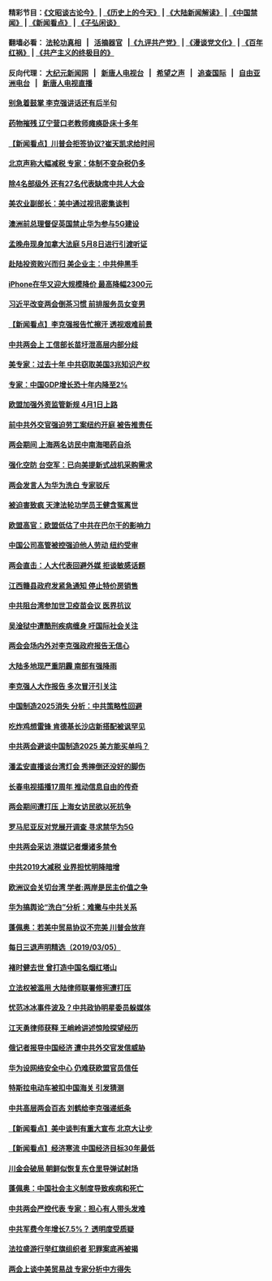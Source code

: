 #### 精彩节目：[《文昭谈古论今》](http://139.180.197.195/wenzhao) | [《历史上的今天》](http://139.180.197.195/today-in-history) | [《大陆新闻解读》](http://139.180.197.195/ntdtv-comedy) | [《中国禁闻》](http://139.180.197.195/ntdtv-news) | [《新闻看点》](http://139.180.197.195/news-insight) | [《子弘闲谈》](http://139.180.197.195/zihongxiantan/) 

 #### 翻墙必看： [法轮功真相](http://139.180.197.195:10000/videos/truth.html) &nbsp;&nbsp;|&nbsp;&nbsp; [活摘器官](http://139.180.197.195:10000/videos/res/Organs/) &nbsp;&nbsp;|[《九评共产党》](http://139.180.197.195:10000/videos/jiuping) | [《漫谈党文化》](http://139.180.197.195:10000/videos/mtdwh) | [《百年红祸》](http://139.180.197.195:10000/videos/bnhh) | [《共产主义的终极目的》](http://139.180.197.195:10000/videos/res/zjmd) 

 #### 反向代理： [大纪元新闻网](http://139.180.197.195:10080/) &nbsp;&nbsp;|&nbsp;&nbsp; [新唐人电视台](http://139.180.197.195:8000/) &nbsp;&nbsp;|&nbsp;&nbsp; [希望之声](http://139.180.197.195:8200/) &nbsp;&nbsp;|&nbsp;&nbsp; [追查国际](http://139.180.197.195:10010/) &nbsp;&nbsp;|&nbsp;&nbsp; [自由亚洲电台](http://139.180.197.195:9800/) &nbsp;&nbsp;|&nbsp;&nbsp; [新唐人电视直播](http://139.180.197.195/) 

#### [别急着鼓掌 李克强讲话还有后半句](../pages/nsc413/n11093982.md?t=03062136) 

#### [药物摧残 辽宁营口老教师瘫痪卧床十多年](../pages/nsc413/n11093631.md?t=03062136) 

#### [【新闻看点】川普会拒签协议?崔天凯求给时间](../pages/nsc413/n11093936.md?t=03062136) 

#### [北京声称大幅减税 专家：体制不变杂税仍多](../pages/nsc413/n11093212.md?t=03062136) 

#### [除4名部级外 还有27名代表缺席中共人大会](../pages/nsc413/n11093645.md?t=03062136) 

#### [美农业副部长：美中通过视讯密集谈判](../pages/nsc413/n11093902.md?t=03062136) 

#### [澳洲前总理督促英国禁止华为参与5G建设](../pages/nsc413/n11093741.md?t=03062136) 

#### [孟晚舟现身加拿大法庭 5月8日进行引渡听证](../pages/nsc413/n11093671.md?t=03062136) 

#### [赴陆投资败兴而归 美企业主：中共伸黑手](../pages/nsc413/n11093795.md?t=03062136) 

#### [iPhone在华又迎大规模降价 最高降幅2300元](../pages/nsc413/n11093495.md?t=03062136) 

#### [习近平改变两会倒茶习惯 前排服务员女变男](../pages/nsc413/n11093752.md?t=03062136) 

#### [【新闻看点】李克强报告忙擦汗 透视艰难前景](../pages/nsc413/n11093662.md?t=03062136) 

#### [中共两会上 工信部长苗圩泄高层内部分歧](../pages/nsc413/n11093604.md?t=03062136) 

#### [美专家：过去十年 中共窃取美国3兆知识产权](../pages/nsc413/n11093177.md?t=03062136) 

#### [专家：中国GDP增长恐十年内降至2%](../pages/nsc413/n11093560.md?t=03062136) 

#### [欧盟加强外资监管新规 4月1日上路](../pages/nsc413/n11093613.md?t=03062136) 

#### [前中共外交官强迫劳工案纽约开庭 被告推责任](../pages/nsc413/n11092312.md?t=03062136) 

#### [两会期间 上海两名访民中南海喝药自杀](../pages/nsc413/n11092296.md?t=03062136) 

#### [强化空防 台空军：已向美提新式战机采购需求](../pages/nsc413/n11093595.md?t=03062136) 

#### [两会发言人为华为洗白 专家驳斥](../pages/nsc413/n11093124.md?t=03062136) 

#### [被迫害致疯 天津法轮功学员王健含冤离世](../pages/nsc413/n11093151.md?t=03062136) 


#### [欧盟高官：欧盟低估了中共在巴尔干的影响力](../pages/nsc413/n11093198.md?t=03062136) 

#### [中国公司高管被控强迫他人劳动 纽约受审](../pages/nsc413/n11093169.md?t=03062136) 

#### [两会直击：人大代表回避外媒 拒谈敏感话题](../pages/nsc413/n11092590.md?t=03062136) 

#### [江西赣县政府发紧急通知 停止特价房销售](../pages/nsc413/n11093015.md?t=03062136) 

#### [中共阻台湾参加世卫疫苗会议 医界抗议](../pages/nsc413/n11093019.md?t=03062136) 

#### [吴淦狱中遭酷刑疾病缠身 吁国际社会关注](../pages/nsc413/n11093022.md?t=03062136) 

#### [两会会场内外对李克强政府报告无信心](../pages/nsc413/n11092909.md?t=03062136) 

#### [大陆多地现严重阴霾 南部有强降雨](../pages/nsc413/n11092443.md?t=03062136) 

#### [李克强人大作报告 多次冒汗引关注](../pages/nsc413/n11092491.md?t=03062136) 

#### [中国制造2025消失 分析：中共策略性回避](../pages/nsc413/n11092248.md?t=03062136) 

#### [吃炸鸡想雷锋 肯德基长沙店新搭配被讽罕见](../pages/nsc413/n11092427.md?t=03062136) 

#### [中共两会避谈中国制造2025 美方能买单吗？](../pages/nsc413/n11091385.md?t=03062136) 

#### [潘孟安直播谈台湾灯会 秀摔倒还没好的脚伤](../pages/nsc413/n11092537.md?t=03062136) 

#### [长春电视插播17周年 推动信息自由的传奇](../pages/nsc413/n11091476.md?t=03062136) 

#### [两会期间遭打压 上海女访民欲以死抗争](../pages/nsc413/n11089603.md?t=03062136) 

#### [罗马尼亚反对党展开调查 寻求禁华为5G](../pages/nsc413/n11091992.md?t=03062136) 

#### [中共两会采访 港媒记者爆诸多禁令](../pages/nsc413/n11092079.md?t=03062136) 

#### [中共2019大减税 业界担忧明降暗增](../pages/nsc413/n11091747.md?t=03062136) 

#### [欧洲议会关切台湾 学者:两岸是民主价值之争](../pages/nsc413/n11092164.md?t=03062136) 

#### [华为搞舆论“洗白”分析：难撇与中共关系](../pages/nsc413/n11090294.md?t=03062136) 

#### [蓬佩奥：若美中贸易协议不完美 川普会放弃](../pages/nsc413/n11091758.md?t=03062136) 

#### [每日三退声明精选（2019/03/05）](../pages/nsc413/n11092172.md?t=03062136) 

#### [褚时健去世 曾打造中国名烟红塔山](../pages/nsc413/n11091780.md?t=03062136) 

#### [立法权被滥用 大陆律师联署修宪遭打压](../pages/nsc413/n11091566.md?t=03062136) 

#### [忧范冰冰事件波及？中共政协明星委员躲媒体](../pages/nsc413/n11091676.md?t=03062136) 

#### [江天勇律师获释 王峭岭讲述惊险探望经历](../pages/nsc413/n11091428.md?t=03062136) 

#### [俄记者报导中国经济 遭中共外交官发信威胁](../pages/nsc413/n11091467.md?t=03062136) 

#### [华为设网络安全中心 仍难获欧盟官员信任](../pages/nsc413/n11091608.md?t=03062136) 

#### [特斯拉电动车被扣中国海关 引发猜测](../pages/nsc413/n11091488.md?t=03062136) 

#### [中共高层两会百态 刘鹤给李克强递纸条](../pages/nsc413/n11091465.md?t=03062136) 

#### [【新闻看点】美中谈判有重大宣布 北京大让步](../pages/nsc413/n11091194.md?t=03062136) 

#### [【新闻看点】经济寒流 中国经济目标30年最低](../pages/nsc413/n11091369.md?t=03062136) 

#### [川金会破局 朝鲜似恢复东仓里导弹试射场](../pages/nsc413/n11091351.md?t=03062136) 

#### [蓬佩奥：中国社会主义制度导致疾病和死亡](../pages/nsc413/n11091541.md?t=03062136) 

#### [中共两会严控代表 专家：担心有人带头发难](../pages/nsc413/n11091416.md?t=03062136) 

#### [中共军费今年增长7.5%？ 透明度受质疑](../pages/nsc413/n11091312.md?t=03062136) 

#### [法拉盛游行举红旗组织者 犯罪案底再被揭](../pages/nsc413/n11091569.md?t=03062136) 

#### [两会上谈中美贸易战 专家分析中方得失](../pages/nsc413/n11091344.md?t=03062136) 

